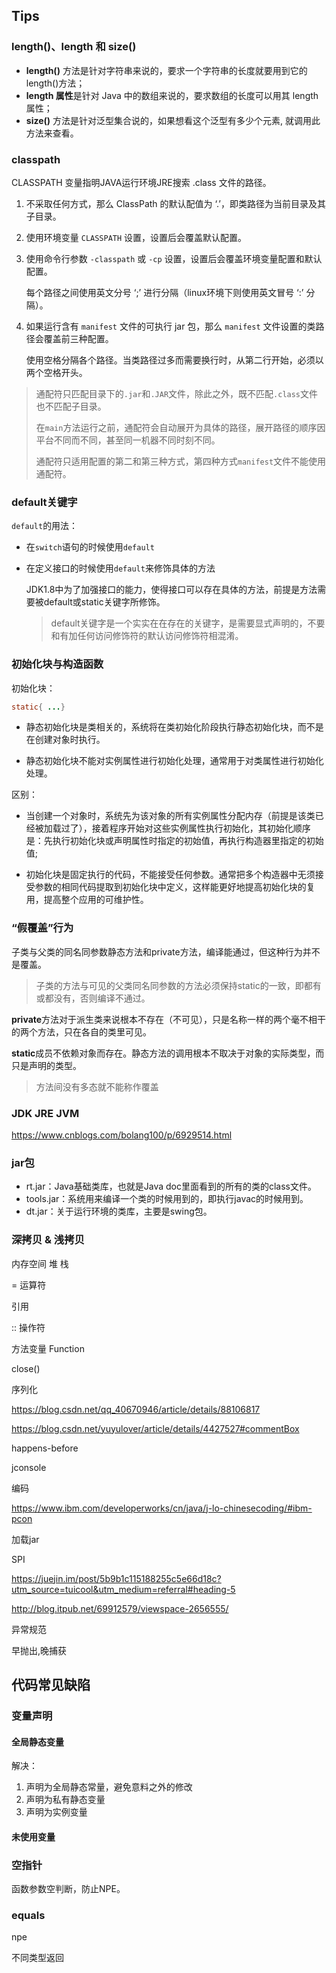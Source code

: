 ## Tips

### length()、length 和 size()

- **length()** 方法是针对字符串来说的，要求一个字符串的长度就要用到它的length()方法；
- **length 属性**是针对 Java 中的数组来说的，要求数组的长度可以用其 length 属性；
- **size()** 方法是针对泛型集合说的，如果想看这个泛型有多少个元素, 就调用此方法来查看。

### classpath

CLASSPATH 变量指明JAVA运行环境JRE搜索 .class 文件的路径。

1. 不采取任何方式，那么 ClassPath 的默认配值为 ‘.’，即类路径为当前目录及其子目录。

2. 使用环境变量 `CLASSPATH` 设置，设置后会覆盖默认配置。

3. 使用命令行参数 `-classpath` 或 `-cp` 设置，设置后会覆盖环境变量配置和默认配置。

   每个路径之间使用英文分号 ‘;’ 进行分隔（linux环境下则使用英文冒号 ‘:’ 分隔）。

4. 如果运行含有 `manifest` 文件的可执行 jar 包，那么 `manifest` 文件设置的类路径会覆盖前三种配置。

   使用空格分隔各个路径。当类路径过多而需要换行时，从第二行开始，必须以两个空格开头。

> 通配符只匹配目录下的`.jar`和`.JAR`文件，除此之外，既不匹配`.class`文件也不匹配子目录。
>
> 在`main`方法运行之前，通配符会自动展开为具体的路径，展开路径的顺序因平台不同而不同，甚至同一机器不同时刻不同。
>
> 通配符只适用配置的第二和第三种方式，第四种方式`manifest`文件不能使用通配符。

### default关键字

`default`的用法：

- 在`switch`语句的时候使用`default`

- 在定义接口的时候使用`default`来修饰具体的方法

  JDK1.8中为了加强接口的能力，使得接口可以存在具体的方法，前提是方法需要被default或static关键字所修饰。

  > default关键字是一个实实在在存在的关键字，是需要显式声明的，不要和有加任何访问修饰符的默认访问修饰符相混淆。

### 初始化块与构造函数

初始化块：

```java
static{ ...}
```

- 静态初始化块是类相关的，系统将在类初始化阶段执行静态初始化块，而不是在创建对象时执行。

- 静态初始化块不能对实例属性进行初始化处理，通常用于对类属性进行初始化处理。

区别：

- 当创建一个对象时，系统先为该对象的所有实例属性分配内存（前提是该类已经被加载过了），接着程序开始对这些实例属性执行初始化，其初始化顺序是：先执行初始化块或声明属性时指定的初始值，再执行构造器里指定的初始值;

- 初始化块是固定执行的代码，不能接受任何参数。通常把多个构造器中无须接受参数的相同代码提取到初始化块中定义，这样能更好地提高初始化块的复用，提高整个应用的可维护性。

### “假覆盖”行为

子类与父类的同名同参数静态方法和private方法，编译能通过，但这种行为并不是覆盖。

> 子类的方法与可见的父类同名同参数的方法必须保持static的一致，即都有或都没有，否则编译不通过。

**private**方法对于派生类来说根本不存在（不可见），只是名称一样的两个毫不相干的两个方法，只在各自的类里可见。

**static**成员不依赖对象而存在。静态方法的调用根本不取决于对象的实际类型，而只是声明的类型。

> 方法间没有多态就不能称作覆盖

### JDK JRE JVM

https://www.cnblogs.com/bolang100/p/6929514.html

### jar包

- rt.jar：Java基础类库，也就是Java doc里面看到的所有的类的class文件。
- tools.jar：系统用来编译一个类的时候用到的，即执行javac的时候用到。
- dt.jar：关于运行环境的类库，主要是swing包。

### 深拷贝 & 浅拷贝

内存空间 堆 栈

= 运算符 

引用

:: 操作符 

方法变量 Function

close()

序列化

https://blog.csdn.net/qq_40670946/article/details/88106817

https://blog.csdn.net/yuyulover/article/details/4427527#commentBox

happens-before

jconsole



编码

https://www.ibm.com/developerworks/cn/java/j-lo-chinesecoding/#ibm-pcon



加载jar



SPI

https://juejin.im/post/5b9b1c115188255c5e66d18c?utm_source=tuicool&utm_medium=referral#heading-5

http://blog.itpub.net/69912579/viewspace-2656555/

异常规范

早抛出,晚捕获

## 代码常见缺陷

### 变量声明

#### 全局静态变量

解决：

1. 声明为全局静态常量，避免意料之外的修改
2. 声明为私有静态变量
3. 声明为实例变量

#### 未使用变量

### 空指针

函数参数空判断，防止NPE。

### equals

npe

不同类型返回